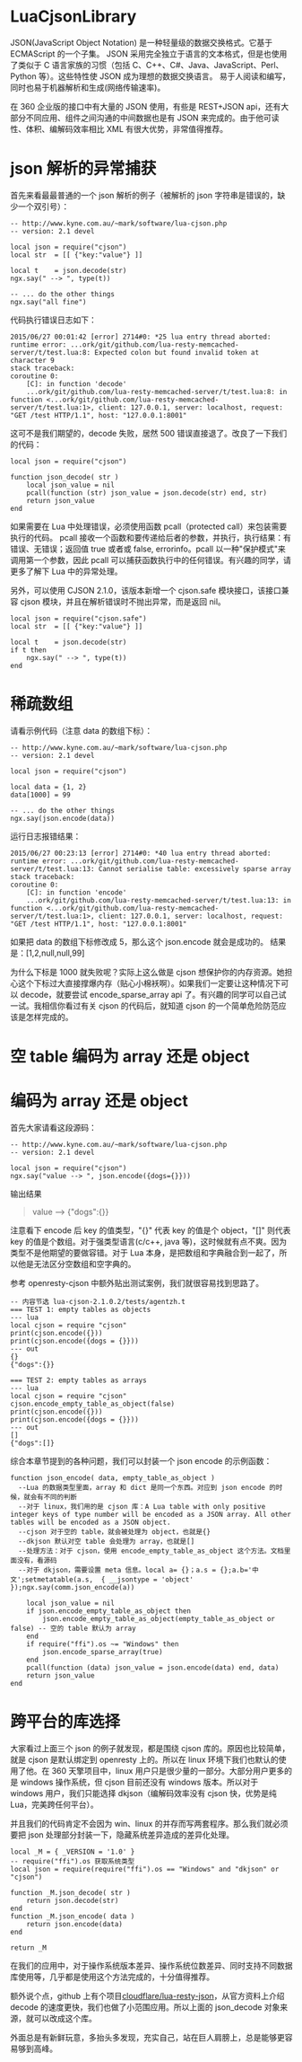 # LuaCjsonLibrary

JSON(JavaScript Object Notation) 是一种轻量级的数据交换格式。它基于 ECMAScript 的一个子集。 JSON 采用完全独立于语言的文本格式，但是也使用了类似于 C 语言家族的习惯（包括 C、C++、C#、Java、JavaScript、Perl、Python 等）。这些特性使 JSON 成为理想的数据交换语言。 易于人阅读和编写，同时也易于机器解析和生成(网络传输速率)。

在 360 企业版的接口中有大量的 JSON 使用，有些是 REST+JSON api，还有大部分不同应用、组件之间沟通的中间数据也是有 JSON 来完成的。由于他可读性、体积、编解码效率相比 XML 有很大优势，非常值得推荐。

# json 解析的异常捕获

首先来看最最普通的一个 json 解析的例子（被解析的 json 字符串是错误的，缺少一个双引号）：

```
-- http://www.kyne.com.au/~mark/software/lua-cjson.php
-- version: 2.1 devel

local json = require("cjson")
local str  = [[ {"key:"value"} ]]

local t    = json.decode(str)
ngx.say(" --> ", type(t))

-- ... do the other things
ngx.say("all fine") 
```

代码执行错误日志如下：

```
2015/06/27 00:01:42 [error] 2714#0: *25 lua entry thread aborted: runtime error: ...ork/git/github.com/lua-resty-memcached-server/t/test.lua:8: Expected colon but found invalid token at character 9
stack traceback:
coroutine 0:
    [C]: in function 'decode'
    ...ork/git/github.com/lua-resty-memcached-server/t/test.lua:8: in function <...ork/git/github.com/lua-resty-memcached-server/t/test.lua:1>, client: 127.0.0.1, server: localhost, request: "GET /test HTTP/1.1", host: "127.0.0.1:8001" 
```

这可不是我们期望的，decode 失败，居然 500 错误直接退了。改良了一下我们的代码：

```
local json = require("cjson")

function json_decode( str )
    local json_value = nil
    pcall(function (str) json_value = json.decode(str) end, str)
    return json_value
end 
```

如果需要在 Lua 中处理错误，必须使用函数 pcall（protected call）来包装需要执行的代码。 pcall 接收一个函数和要传递给后者的参数，并执行，执行结果：有错误、无错误；返回值 true 或者或 false, errorinfo。pcall 以一种"保护模式"来调用第一个参数，因此 pcall 可以捕获函数执行中的任何错误。有兴趣的同学，请更多了解下 Lua 中的异常处理。

另外，可以使用 CJSON 2.1.0，该版本新增一个 cjson.safe 模块接口，该接口兼容 cjson 模块，并且在解析错误时不抛出异常，而是返回 nil。

```
local json = require("cjson.safe")
local str  = [[ {"key:"value"} ]]

local t    = json.decode(str)
if t then
    ngx.say(" --> ", type(t))
end 
```

# 稀疏数组

请看示例代码（注意 data 的数组下标）：

```
-- http://www.kyne.com.au/~mark/software/lua-cjson.php
-- version: 2.1 devel

local json = require("cjson")

local data = {1, 2}
data[1000] = 99

-- ... do the other things
ngx.say(json.encode(data)) 
```

运行日志报错结果：

```
2015/06/27 00:23:13 [error] 2714#0: *40 lua entry thread aborted: runtime error: ...ork/git/github.com/lua-resty-memcached-server/t/test.lua:13: Cannot serialise table: excessively sparse array
stack traceback:
coroutine 0:
    [C]: in function 'encode'
    ...ork/git/github.com/lua-resty-memcached-server/t/test.lua:13: in function <...ork/git/github.com/lua-resty-memcached-server/t/test.lua:1>, client: 127.0.0.1, server: localhost, request: "GET /test HTTP/1.1", host: "127.0.0.1:8001" 
```

如果把 data 的数组下标修改成 5，那么这个 json.encode 就会是成功的。 结果是：[1,2,null,null,99]

为什么下标是 1000 就失败呢？实际上这么做是 cjson 想保护你的内存资源。她担心这个下标过大直接撑爆内存（贴心小棉袄啊）。如果我们一定要让这种情况下可以 decode，就要尝试 encode_sparse_array api 了。有兴趣的同学可以自己试一试。我相信你看过有关 cjson 的代码后，就知道 cjson 的一个简单危险防范应该是怎样完成的。

# 空 table 编码为 array 还是 object

# 编码为 array 还是 object

首先大家请看这段源码：

```
-- http://www.kyne.com.au/~mark/software/lua-cjson.php
-- version: 2.1 devel

local json = require("cjson")
ngx.say("value --> ", json.encode({dogs={}})) 
```

输出结果

> value --> {"dogs":{}}

注意看下 encode 后 key 的值类型，"{}" 代表 key 的值是个 object，"[]" 则代表 key 的值是个数组。对于强类型语言(c/c++, java 等)，这时候就有点不爽。因为类型不是他期望的要做容错。对于 Lua 本身，是把数组和字典融合到一起了，所以他是无法区分空数组和空字典的。

参考 openresty-cjson 中额外贴出测试案例，我们就很容易找到思路了。

```
-- 内容节选 lua-cjson-2.1.0.2/tests/agentzh.t
=== TEST 1: empty tables as objects
--- lua
local cjson = require "cjson"
print(cjson.encode({}))
print(cjson.encode({dogs = {}}))
--- out
{}
{"dogs":{}}

=== TEST 2: empty tables as arrays
--- lua
local cjson = require "cjson"
cjson.encode_empty_table_as_object(false)
print(cjson.encode({}))
print(cjson.encode({dogs = {}}))
--- out
[]
{"dogs":[]} 
```

综合本章节提到的各种问题，我们可以封装一个 json encode 的示例函数：

```
function json_encode( data, empty_table_as_object )
  --Lua 的数据类型里面，array 和 dict 是同一个东西。对应到 json encode 的时候，就会有不同的判断
  --对于 linux，我们用的是 cjson 库：A Lua table with only positive integer keys of type number will be encoded as a JSON array. All other tables will be encoded as a JSON object.
  --cjson 对于空的 table，就会被处理为 object，也就是{}
  --dkjson 默认对空 table 会处理为 array，也就是[]
  --处理方法：对于 cjson，使用 encode_empty_table_as_object 这个方法。文档里面没有，看源码
  --对于 dkjson，需要设置 meta 信息。local a= {}；a.s = {};a.b='中文';setmetatable(a.s,  { __jsontype = 'object' });ngx.say(comm.json_encode(a))

    local json_value = nil
    if json.encode_empty_table_as_object then
        json.encode_empty_table_as_object(empty_table_as_object or false) -- 空的 table 默认为 array
    end
    if require("ffi").os ~= "Windows" then
        json.encode_sparse_array(true)
    end
    pcall(function (data) json_value = json.encode(data) end, data)
    return json_value
end 
```

# 跨平台的库选择

大家看过上面三个 json 的例子就发现，都是围绕 cjson 库的。原因也比较简单，就是 cjson 是默认绑定到 openresty 上的。所以在 linux 环境下我们也默认的使用了他。在 360 天擎项目中，linux 用户只是很少量的一部分。大部分用户更多的是 windows 操作系统，但 cjson 目前还没有 windows 版本。所以对于 windows 用户，我们只能选择 dkjson（编解码效率没有 cjson 快，优势是纯 Lua，完美跨任何平台）。

并且我们的代码肯定不会因为 win、linux 的并存而写两套程序。那么我们就必须要把 json 处理部分封装一下，隐藏系统差异造成的差异化处理。

```
local _M = { _VERSION = '1.0' }
-- require("ffi").os 获取系统类型
local json = require(require("ffi").os == "Windows" and "dkjson" or "cjson")

function _M.json_decode( str )
    return json.decode(str)
end
function _M.json_encode( data )
    return json.encode(data)
end

return _M 
```

在我们的应用中，对于操作系统版本差异、操作系统位数差异、同时支持不同数据库使用等，几乎都是使用这个方法完成的，十分值得推荐。

额外说个点，github 上有个项目[cloudflare/lua-resty-json](https://github.com/cloudflare/lua-resty-json)，从官方资料上介绍 decode 的速度更快，我们也做了小范围应用。所以上面的 json_decode 对象来源，就可以改成这个库。

外面总是有新鲜玩意，多抬头多发现，充实自己，站在巨人肩膀上，总是能够更容易够到高峰。